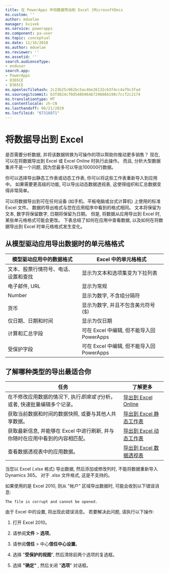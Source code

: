 ```yaml
---
title: 在 PowerApps 中将数据导出到 Excel |MicrosoftDocs
ms.custom: ''
author: mduelae
manager: kvivek
ms.service: powerapps
ms.component: pa-user
ms.topic: conceptual
ms.date: 11/16/2018
ms.author: mduelae
ms.reviewer: ''
ms.assetid: ''
search.audienceType:
- enduser
search.app:
- PowerApps
- D365CE
- D365CE
ms.openlocfilehash: 2c23b25c062bc5ac4be26132c63f4cc4a79c3fad
ms.sourcegitcommit: b3fd824cf0d540b964b729686b198c7ccf2c2174
ms.translationtype: MT
ms.contentlocale: zh-CN
ms.lasthandoff: 06/21/2019
ms.locfileid: "67316871"
---
```

# <a name="export-data-to-excel"></a>将数据导出到 Excel

是否需要分析数据, 并将该数据转换为可操作的项以帮助你推动更多销售？ 现在, 可以在将数据导出到 Excel 或 Excel Online 时执行此操作。 而且, 分析大型数据集并不是一个问题, 因为您最多可以导出100000行数据。
  
你可以选择导出静态工作表或动态工作表, 你可以将这些工作表重新导入到应用中。 如果需要更高级的功能, 可以导出动态数据透视表, 这使得组织和汇总数据变得非常简单。  
  
可以将数据导出到可在任何设备 (如手机、平板电脑或台式计算机) 上使用的标准 Excel 文件。 数据的导出格式与您在应用程序中看到的格式相同。 文本将保留为文本, 数字将保留数字, 日期将保留为日期。 但是, 将数据从应用导出到 Excel 时, 某些单元格格式可能会更改。 下表总结了如何在应用中查看数据, 以及如何在将数据导出到 Excel 时单元格格式发生变化。  
  
## <a name="cell-format-when-data-is-exported-from-model-driven-apps"></a>从模型驱动应用导出数据时的单元格格式
  
| 模型驱动应用中的数据格式 |                                            Excel 中的单元格格式                                             |
|----------------------------------------------------------------------------|-----------------------------------------------------------------------------------------------------------------------------------------------------------------|
|            文本、股票行情符号、电话、设置和查找            |                                                       显示为文本和选项集变为下拉列表                                                       |
|                                 电子邮件, URL                                 |                                                                        显示为常规                                                                         |
|                                   Number                                   |                                                             显示为数字, 不含组分隔符                                                             |
|                                  货币                                  |                                                         显示为数字, 并且不包含美元符号 ($)                                                         |
|                          仅日期、日期和时间                          |                                                                       显示为仅日期                                                                        |
|                       计算和汇总字段                        | 可在 Excel 中编辑, 但不能导入回 PowerApps |
|                               受保护字段                               | 可在 Excel 中编辑, 但不能导入回 PowerApps |
  
## <a name="see-which-type-of-export-works-best-for-you"></a>了解哪种类型的导出最适合你  
  
|                                                                                                               任务                                                                                                                |                                              了解更多                                               |
|-----------------------------------------------------------------------------------------------------------------------------------------------------------------------------------------------------------------------------------|-------------------------------------------------------------------------------------------------------|
|   在不修改应用数据的情况下, 执行*即席或* *if*分析。 或者, 快速批量编辑多个记录。   | [导出到 Excel Online](export-to-excel-online.md) |
|                                                                   获取当前数据和时间的数据快照, 或要与其他人共享数据。                                                                    |           [导出到 Excel 静态工作表](export-excel-static-worksheet.md)           |
| 获取最新信息, 并能够在 Excel 中进行刷新, 并与你随时在应用中看到的内容相匹配。 |          [导出到 Excel 动态工作表](export-excel-dynamic-worksheet.md)          |
|                                                                      查看数据透视表中的应用数据。                                                                      |                 [导出到 Excel 数据透视表](export-excel-pivottable.md)                 |



当您以 Excel (.xlsx 格式) 导出数据, 然后添加或修改列时, 不能将数据重新导入 Dynamics 365。 对于 .xlsx 文件格式, 这是不支持的。  
  
如果使用的是 Excel 2010, 则从 "帐户" 区域导出数据时, 可能会收到以下错误消息: 
 
`The file is corrupt and cannot be opened.`  
  
由于 Excel 中的设置, 将出现此错误消息。 若要解决此问题, 请执行以下操作:  
  
1. 打开 Excel 2010。  
  
2. 请参阅**文件** > **选项**。  
  
3. 请参阅**信任** > 中心**信任中心设置**。  
  
4. 选择 "**受保护的视图**", 然后清除前两个选项的复选框。  
  
5. 选择 **"确定"** , 然后关闭 "**选项**" 对话框。  
  

